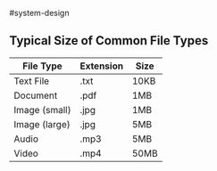 #system-design 

## Typical Size of Common File Types

| File Type | Extension | Size |
| ---- | ---- | ---- |
| Text File | .txt | 10KB |
| Document | .pdf | 1MB |
| Image (small) | .jpg | 1MB |
| Image (large) | .jpg | 5MB |
| Audio | .mp3 | 5MB |
| Video | .mp4 | 50MB |